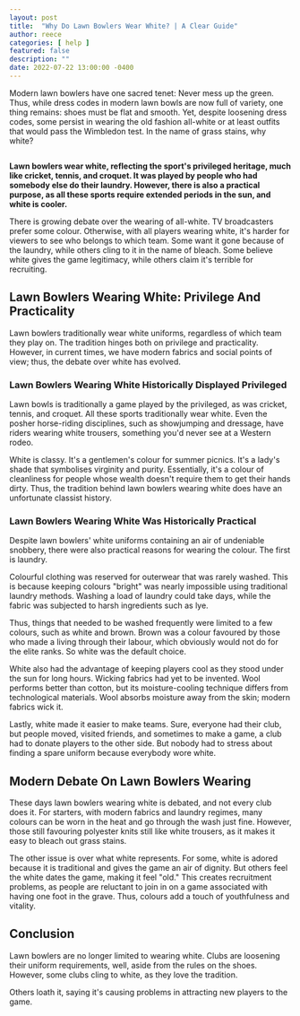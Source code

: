```yaml
---
layout: post
title:  "Why Do Lawn Bowlers Wear White? | A Clear Guide"
author: reece
categories: [ help ]
featured: false
description: ""
date: 2022-07-22 13:00:00 -0400
---
```

    

<!-- wp:paragraph -->
<p id="E282" xmlns="http://www.w3.org/1999/xhtml">Modern lawn bowlers have one sacred tenet: Never mess up the green. Thus, while dress codes in modern lawn bowls are now full of variety, one thing remains: shoes must be flat and smooth. Yet, despite loosening dress codes, some persist in wearing the old fashion all-white or at least outfits that would pass the Wimbledon test. In the name of grass stains, why white?</p>
<!-- /wp:paragraph -->

<!-- wp:image {"id":1380,"sizeSlug":"full","linkDestination":"none"} -->
<figure class="wp-block-image size-full"><img src="/img/posts/Why-Do-Lawn-Bowlers-Wear-White.jpg" alt="" class="wp-image-1380"/></figure>
<!-- /wp:image -->

<!-- wp:paragraph -->
<p id="E306"><strong>Lawn bowlers wear white, reflecting the sport's privileged heritage, much like cricket, tennis, and croquet. It was played by people who had somebody else do their laundry. However, there is also a practical purpose, as all these sports require extended periods in the sun, and white is cooler.</strong></p>
<!-- /wp:paragraph -->

<!-- wp:paragraph -->
<p id="E322">There is growing debate over the wearing of all-white. TV broadcasters prefer some colour. Otherwise, with all players wearing white, it's harder for viewers to see who belongs to which team. Some want it gone because of the laundry, while others cling to it in the name of bleach. Some believe white gives the game legitimacy, while others claim it's terrible for recruiting.</p>
<!-- /wp:paragraph -->

<!-- wp:heading -->
<h2 id="E342">Lawn Bowlers Wearing White: Privilege And Practicality</h2>
<!-- /wp:heading -->

<!-- wp:paragraph -->
<p id="E349">Lawn bowlers traditionally wear white uniforms, regardless of which team they play on. The tradition hinges both on privilege and practicality. However, in current times, we have modern fabrics and social points of view; thus, the debate over white has evolved.</p>
<!-- /wp:paragraph -->

<!-- wp:heading {"level":3} -->
<h3 id="E360">Lawn Bowlers Wearing White Historically Displayed Privileged</h3>
<!-- /wp:heading -->

<!-- wp:paragraph -->
<p id="E364">Lawn bowls is traditionally a game played by the privileged, as was cricket, tennis, and croquet. All these sports traditionally wear white. Even the posher horse-riding disciplines, such as showjumping and dressage, have riders wearing white trousers, something you'd never see at a Western rodeo.</p>
<!-- /wp:paragraph -->

<!-- wp:paragraph -->
<p id="E377">White is classy. It's a gentlemen's colour for summer picnics. It's a lady's shade that symbolises virginity and purity. Essentially, it's a colour of cleanliness for people whose wealth doesn't require them to get their hands dirty. Thus, the tradition behind lawn bowlers wearing white does have an unfortunate classist history.</p>
<!-- /wp:paragraph -->

<!-- wp:heading {"level":3} -->
<h3 id="E390">Lawn Bowlers Wearing White Was Historically Practical</h3>
<!-- /wp:heading -->

<!-- wp:paragraph -->
<p id="E395">Despite lawn bowlers' white uniforms containing an air of undeniable snobbery, there were also practical reasons for wearing the colour. The first is laundry.</p>
<!-- /wp:paragraph -->

<!-- wp:paragraph -->
<p id="E405">Colourful clothing was reserved for outerwear that was rarely washed. This is because keeping colours "bright" was nearly impossible using traditional laundry methods. Washing a load of laundry could take days, while the fabric was subjected to harsh ingredients such as lye.</p>
<!-- /wp:paragraph -->

<!-- wp:paragraph -->
<p id="E418">Thus, things that needed to be washed frequently were limited to a few colours, such as white and brown. Brown was a colour favoured by those who made a living through their labour, which obviously would not do for the elite ranks. So white was the default choice.</p>
<!-- /wp:paragraph -->

<!-- wp:paragraph -->
<p id="E432">White also had the advantage of keeping players cool as they stood under the sun for long hours. Wicking fabrics had yet to be invented. Wool performs better than cotton, but its moisture-cooling technique differs from technological materials. Wool absorbs moisture away from the skin; modern fabrics wick it.</p>
<!-- /wp:paragraph -->

<!-- wp:paragraph -->
<p id="E447">Lastly, white made it easier to make teams. Sure, everyone had their club, but people moved, visited friends, and sometimes to make a game, a club had to donate players to the other side. But nobody had to stress about finding a spare uniform because everybody wore white.</p>
<!-- /wp:paragraph -->

<!-- wp:heading -->
<h2 id="E460">Modern Debate On Lawn Bowlers Wearing</h2>
<!-- /wp:heading -->

<!-- wp:paragraph -->
<p id="E467">These days lawn bowlers wearing white is debated, and not every club does it. For starters, with modern fabrics and laundry regimes, many colours can be worn in the heat and go through the wash just fine. However, those still favouring polyester knits still like white trousers, as it makes it easy to bleach out grass stains.</p>
<!-- /wp:paragraph -->

<!-- wp:paragraph -->
<p id="E476">The other issue is over what white represents. For some, white is adored because it is traditional and gives the game an air of dignity. But others feel the white dates the game, making it feel "old." This creates recruitment problems, as people are reluctant to join in on a game associated with having one foot in the grave. Thus, colours add a touch of youthfulness and vitality.</p>
<!-- /wp:paragraph -->

<!-- wp:heading -->
<h2 id="E485">Conclusion</h2>
<!-- /wp:heading -->

<!-- wp:paragraph -->
<p id="E487">Lawn bowlers are no longer limited to wearing white. Clubs are loosening their uniform requirements, well, aside from the rules on the shoes. However, some clubs cling to white, as they love the tradition. </p>
<!-- /wp:paragraph -->

<!-- wp:paragraph -->
<p id="E487">Others loath it, saying it's causing problems in attracting new players to the game.</p>
<!-- /wp:paragraph -->
    